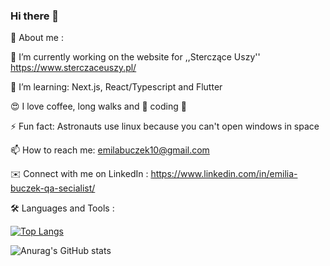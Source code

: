 ### Hi there 👋

🔎 About me :

🔭 I’m currently working on the website for ,,Sterczące Uszy'' https://www.sterczaceuszy.pl/

🌱 I’m learning: Next.js, React/Typescript and Flutter

😍 I love coffee, long walks and 💙 coding 💙

⚡ Fun fact: Astronauts use linux because you can't open windows in space

📫 How to reach me: emilabuczek10@gmail.com

✉️ Connect with me on LinkedIn : https://www.linkedin.com/in/emilia-buczek-qa-secialist/

🛠 Languages and Tools :

[![Top Langs](https://github-readme-stats.vercel.app/api/top-langs/?username=anuraghazra)](https://github.com/Ebmili/github-readme-stats)

![Anurag's GitHub stats](https://github-readme-stats.vercel.app/api?username=Ebmili&show_icons=true&theme=radical)
